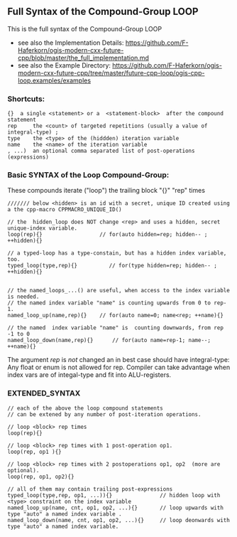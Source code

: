 ## Full Syntax of the Compound-Group LOOP ##

This is the full syntax of the Compound-Group LOOP

- see also the Implementation Details: https://github.com/F-Haferkorn/ogis-modern-cxx-future-cpp/blob/master/the_full_implementation.md
- see also the Example Directory: https://github.com/F-Haferkorn/ogis-modern-cxx-future-cpp/tree/master/future-cpp-loop/ogis-cpp-loop.examples/examples

### Shortcuts: ###
	{}	a single <statement> or a  <statement-block>  after the compound statement
	rep    	the <count> of targeted repetitions (usually a value of integral-type) ;
	type	the <type> of the (hiddden) iteration variable
	name	the <name> of the iteration variable
	, ...) 	an optional comma separated list of post-operations (expressions)

### Basic SYNTAX of the Loop Compound-Group: ###
These compounds iterate ("loop") the trailing block "{}" "rep" times

	/////// below <hidden> is an id with a secret, unique ID created using  a the cpp-macro CPPMACRO_UNIQUE_ID()
	
	// the  hidden_loop does NOT change <rep> and uses a hidden, secret unique-index variable.
	loop(rep){}	                 // for(auto hidden=rep; hidden-- ; ++hidden){}   

	// a typed-loop has a type-constain, but has a hidden index variable, too.
	typed_loop(type,rep){} 	        // for(type hidden=rep; hidden-- ; ++hidden){}   


	// the named_loops_...() are useful, when access to the index variable is needed.
	// the named index variable "name" is counting upwards from 0 to rep-1.
	named_loop_up(name,rep){} 	 // for(auto name=0; name<rep; ++name){}     

	// the named  index variable "name" is  counting downwards, from rep -1 to 0
	named_loop_down(name,rep){} 	 // for(auto name=rep-1; name--; ++name){}     

The argument _rep_ is _not_ changed an in best case should have integral-type:
Any float or enum is not allowed for rep.
Compiler can take advantage when index vars <rep> are of integal-type and fit into ALU-registers.

### EXTENDED_SYNTAX ###
	// each of the above the loop compound statements
	// can be extened by any number of post-iteration operations.

	// loop <block> rep times
	loop(rep){}		

	// loop <block> rep times with 1 post-operation op1.
	loop(rep, op1 ){}

	// loop <block> rep times with 2 postoperations op1, op2  (more are optional).
	loop(rep, op1, op2){}
	
	// all of them may contain trailing post-expressions
	typed_loop(type,rep, op1, ...)){}               // hidden loop with <type> constraint on the index variable
	named_loop_up(name, cnt, op1, op2, ...){}       // loop upwards with type "auto" a named index variable .
	named_loop_down(name, cnt, op1, op2, ...){}     // loop deonwards with type "auto" a named index variable.

